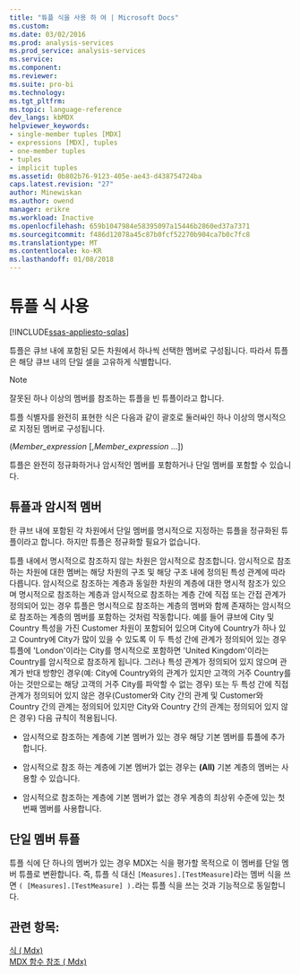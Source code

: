 ```yaml
---
title: "튜플 식을 사용 하 여 | Microsoft Docs"
ms.custom: 
ms.date: 03/02/2016
ms.prod: analysis-services
ms.prod_service: analysis-services
ms.service: 
ms.component: 
ms.reviewer: 
ms.suite: pro-bi
ms.technology: 
ms.tgt_pltfrm: 
ms.topic: language-reference
dev_langs: kbMDX
helpviewer_keywords:
- single-member tuples [MDX]
- expressions [MDX], tuples
- one-member tuples
- tuples
- implicit tuples
ms.assetid: 0b802b76-9123-405e-ae43-d438754724ba
caps.latest.revision: "27"
author: Minewiskan
ms.author: owend
manager: erikre
ms.workload: Inactive
ms.openlocfilehash: 659b1047984e58395097a15446b2860ed37a7371
ms.sourcegitcommit: f486d12078a45c87b0fcf52270b904ca7b0c7fc8
ms.translationtype: MT
ms.contentlocale: ko-KR
ms.lasthandoff: 01/08/2018
---
```

# <a name="using-tuple-expressions"></a>튜플 식 사용
[!INCLUDE[ssas-appliesto-sqlas](../includes/ssas-appliesto-sqlas.md)]

  튜플은 큐브 내에 포함된 모든 차원에서 하나씩 선택한 멤버로 구성됩니다. 따라서 튜플은 해당 큐브 내의 단일 셀을 고유하게 식별합니다.  
  
> [!NOTE]  
>  잘못된 하나 이상의 멤버를 참조하는 튜플을 빈 튜플이라고 합니다.  
  
 튜플 식별자를 완전히 표현한 식은 다음과 같이 괄호로 둘러싸인 하나 이상의 명시적으로 지정된 멤버로 구성됩니다.  
  
 (*Member_expression* [,*Member_expression* ...])  
  
 튜플은 완전히 정규화하거나 암시적인 멤버를 포함하거나 단일 멤버를 포함할 수 있습니다.  
  
## <a name="tuples-and-implicit-members"></a>튜플과 암시적 멤버  
 한 큐브 내에 포함된 각 차원에서 단일 멤버를 명시적으로 지정하는 튜플을 정규화된 튜플이라고 합니다. 하지만 튜플은 정규화할 필요가 없습니다.  
  
 튜플 내에서 명시적으로 참조하지 않는 차원은 암시적으로 참조합니다. 암시적으로 참조하는 차원에 대한 멤버는 해당 차원의 구조 및 해당 구조 내에 정의된 특성 관계에 따라 다릅니다. 암시적으로 참조하는 계층과 동일한 차원의 계층에 대한 명시적 참조가 있으며 명시적으로 참조하는 계층과 암시적으로 참조하는 계층 간에 직접 또는 간접 관계가 정의되어 있는 경우 튜플은 명시적으로 참조하는 계층의 멤버와 함께 존재하는 암시적으로 참조하는 계층의 멤버를 포함하는 것처럼 작동합니다. 예를 들어 큐브에 City 및 Country 특성을 가진 Customer 차원이 포함되어 있으며 City에 Country가 하나 있고 Country에 City가 많이 있을 수 있도록 이 두 특성 간에 관계가 정의되어 있는 경우 튜플에 'London'이라는 City를 명시적으로 포함하면 'United Kingdom'이라는 Country를 암시적으로 참조하게 됩니다. 그러나 특성 관계가 정의되어 있지 않으며 관계가 반대 방향인 경우(예: City에 Country와의 관계가 있지만 고객의 거주 Country를 아는 것만으로는 해당 고객의 거주 City를 파악할 수 없는 경우) 또는 두 특성 간에 직접 관계가 정의되어 있지 않은 경우(Customer와 City 간의 관계 및 Customer와 Country 간의 관계는 정의되어 있지만 City와 Country 간의 관계는 정의되어 있지 않은 경우) 다음 규칙이 적용됩니다.  
  
-   암시적으로 참조하는 계층에 기본 멤버가 있는 경우 해당 기본 멤버를 튜플에 추가합니다.  
  
-   암시적으로 참조 하는 계층에 기본 멤버가 없는 경우는 **(All)** 기본 계층의 멤버는 사용할 수 있습니다.  
  
-   암시적으로 참조하는 계층에 기본 멤버가 없는 경우 계층의 최상위 수준에 있는 첫 번째 멤버를 사용합니다.  
  
## <a name="one-member-tuples"></a>단일 멤버 튜플  
 튜플 식에 단 하나의 멤버가 있는 경우 MDX는 식을 평가할 목적으로 이 멤버를 단일 멤버 튜플로 변환합니다. 즉, 튜플 식 대신 `[Measures].[TestMeasure]`라는 멤버 식을 쓰면 `( [Measures].[TestMeasure] ).`라는 튜플 식을 쓰는 것과 기능적으로 동일합니다.  
  
## <a name="see-also"></a>관련 항목:  
 [식 &#40; Mdx&#41;](../mdx/expressions-mdx.md)   
 [MDX 함수 참조 &#40; Mdx&#41;](../mdx/mdx-function-reference-mdx.md)  
  
  

